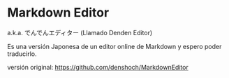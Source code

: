# Markdown Editor
a.k.a. でんでんエディター (Llamado Denden Editor)

Es una versión Japonesa de un editor online de Markdown y espero poder traducirlo.

versión original: https://github.com/denshoch/MarkdownEditor
